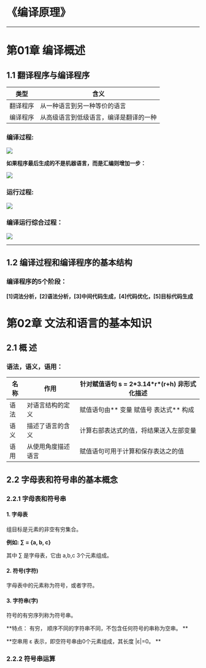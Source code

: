 # 《编译原理》
****

# 第01章 编译概述

## 1.1 翻译程序与编译程序

类型     | 含义
---------|---------
翻译程序 | 从一种语言到另一种等价的语言
编译程序 | 从高级语言到低级语言，编译是翻译的一种

###  编译过程:

 <img src="http://yuml.me/diagram/nofunky/class/[源程序] 编译程序->[机器语言目标程序]" />

**如果程序最后生成的不是机器语言，而是汇编则增加一步：**

 <img src="http://yuml.me/diagram/nofunky/class/
 [源程序] 编译程序->[汇编语言],
 [汇编语言] 汇编程序->[机器语言目标程序]" />

### 运行过程:

 <img src="http://yuml.me/diagram/nofunky/class/
 [机器语言目标程序] 初始数据-运行系统>[结果]" />

### 编译运行综合过程：

 <img src="http://yuml.me/diagram/nofunky/class/
 [源程序] 编译程序->[机器语言目标程序],
 [源程序] 编译程序->[汇编语言],
 [汇编语言] 汇编程序->[机器语言目标程序],
 [机器语言目标程序] 初始数据-运行系统>[结果]" />

*****

## 1.2 编译过程和编译程序的基本结构

### 编译程序的5个阶段：

**[1]词法分析，[2]语法分析，[3]中间代码生成，[4]代码优化，[5]目标代码生成**


# 第02章 文法和语言的基本知识

## 2.1 概 述

### 语法，语义，语用：

名称 |        作用        | 针对赋值语句 s = 2\*3.14\*r\*(r+h) 非形式化描述
---- | -------------------| ---------------------------------------
语法 | 对语言结构的定义   | 赋值语句由** 变量 赋值号 表达式** 构成
语义 | 描述了语言的含义   | 计算右部表达式的值，将结果送入左部变量
语用 | 从使用角度描述语言 | 赋值语句可用于计算和保存表达之的值


## 2.2 字母表和符号串的基本概念

### 2.2.1 字母表和符号串
#### 1. 字母表

组目标是元素的非空有穷集合。

**例如: ∑ = {a, b, c}**

其中 ∑ 是字母表，它由 a,b,c 3个元素组成。

#### 2. 符号(字符)
字母表中的元素称为符号，或者字符。

#### 3. 字符串(字)
符号的有穷序列称为符号串。

**特点： 有穷， 顺序不同的字符串不同，不包含任何符号的串称为空串。 **

**空串用 ε 表示，即空符号串由0个元素组成，其长度 |ε|=0。 **

### 2.2.2 符号串运算



<br/><br/><br/><br/><br/><br/><br/><br/>




